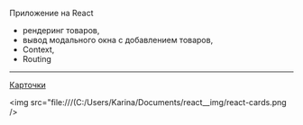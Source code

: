 Приложение на React
- рендеринг товаров,
- вывод модального окна с добавлением товаров,
- Context,
- Routing
____________________________________________________
 [Карточки](C:\Users\Karina\Documents\react__img\react-cards.png)

<img src="file:///(C:/Users/Karina/Documents/react__img/react-cards.png />
